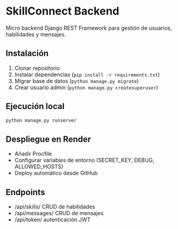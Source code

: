 # SkillConnect Backend

Micro backend Django REST Framework para gestión de usuarios, habilidades y mensajes.

## Instalación
1. Clonar repositorio
2. Instalar dependencias (`pip install -r requirements.txt`)
3. Migrar base de datos (`python manage.py migrate`)
4. Crear usuario admin (`python manage.py createsuperuser`)

## Ejecución local
```bash
python manage.py runserver
```

## Despliegue en Render
- Añadir Procfile
- Configurar variables de entorno (SECRET_KEY, DEBUG, ALLOWED_HOSTS)
- Deploy automático desde GitHub

## Endpoints
- /api/skills/ CRUD de habilidades
- /api/messages/ CRUD de mensajes
- /api/token/ autenticación JWT
